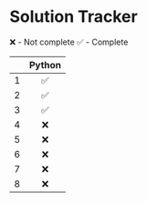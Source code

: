 # Solution Tracker
:x: - Not complete
:white_check_mark: - Complete

|   |       Python       |
|---|:------------------:|
| 1 | :white_check_mark: |
| 2 | :white_check_mark: |
| 3 | :white_check_mark: |
| 4 |         :x:        |
| 5 |         :x:        |
| 6 |         :x:        |
| 7 |         :x:        |
| 8 |         :x:        |
